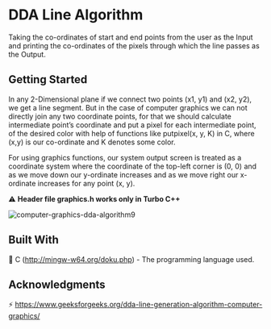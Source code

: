 # DDA Line Algorithm

Taking the co-ordinates of start and end points from the user as the Input and printing the co-ordinates of the pixels through which the line passes as the Output.

## Getting Started

In any 2-Dimensional plane if we connect two points (x1, y1) and (x2, y2), we get a line segment. But in the case of computer graphics we can not directly join any two coordinate points, for that we should calculate intermediate point’s coordinate and put a pixel for each intermediate point, of the desired color with help of functions like putpixel(x, y, K) in C, where (x,y) is our co-ordinate and K denotes some color.

For using graphics functions, our system output screen is treated as a coordinate system where the coordinate of the top-left corner is (0, 0) and as we move down our y-ordinate increases and as we move right our x-ordinate increases for any point (x, y).

:warning: **Header file graphics.h works only in Turbo C++**

![computer-graphics-dda-algorithm9](https://user-images.githubusercontent.com/63666629/92563888-ebe62980-f295-11ea-8da0-099bd746e48e.jpg)

## Built With

:beginner: C (http://mingw-w64.org/doku.php)  - The programming language used.

## Acknowledgments
:zap: https://www.geeksforgeeks.org/dda-line-generation-algorithm-computer-graphics/
